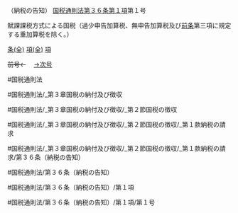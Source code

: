 （納税の告知）
[国税通則法第３６条第１項](国税通則法＿＿＿＿＿第３６条第１項)第１号

賦課課税方式による国税（過少申告加算税、無申告加算税及び[前条](国税通則法＿＿＿＿＿第３５条第１項)第三項に規定する重加算税を除く。）

[条(全)](国税通則法＿＿＿＿＿第３６条_.md)    [項(全)](国税通則法＿＿＿＿＿第３６条第１項_.md)    [項](国税通則法＿＿＿＿＿第３６条第１項.md)

~~前号←~~　  [→次号](国税通則法＿＿＿＿＿第３６条第１項第２号.md)

#国税通則法

#国税通則法/_第３章国税の納付及び徴収

#国税通則法/_第３章国税の納付及び徴収/_第２節国税の徴収

#国税通則法/_第３章国税の納付及び徴収/_第２節国税の徴収/_第１款納税の請求

#国税通則法/_第３章国税の納付及び徴収/_第２節国税の徴収/_第１款納税の請求/第３６条（納税の告知）

#国税通則法/第３６条（納税の告知）

#国税通則法/第３６条（納税の告知）/第１項

#国税通則法/第３６条（納税の告知）/第１項/第１号

